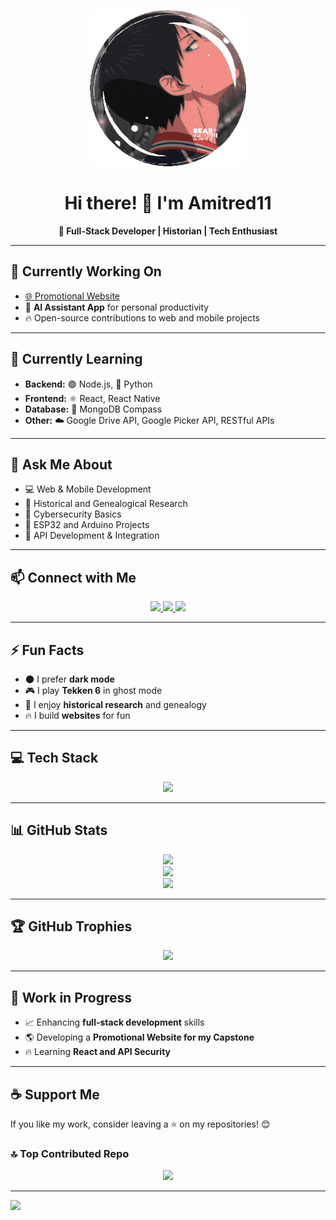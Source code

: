 <p align="center">
  <img src="https://raw.githubusercontent.com/Amitred11/Amitred11/master/a7098d7a4b4566d0a60504daeecb5a10-ezgif.com-optimize.gif" alt="GIF" width="250">
</p>

<h1 align="center">Hi there! 👋 I'm Amitred11</h1>

<p align="center"><b>🚀 Full-Stack Developer | Historian | Tech Enthusiast</b></p>

---  

## 🔭 Currently Working On  
- [🌐 Promotional Website](https://github.com/Amitred11/PromotionalWebsite)  
- 📅 **AI Assistant App** for personal productivity  
- 🔥 Open-source contributions to web and mobile projects  

---  

## 🌱 Currently Learning  
- **Backend:** 🟢 Node.js, 🐍 Python  
- **Frontend:** ⚛️ React, React Native  
- **Database:** 🍃 MongoDB Compass  
- **Other:** ☁️ Google Drive API, Google Picker API, RESTful APIs  

---  

## 💬 Ask Me About  
- 💻 Web & Mobile Development  
- 📜 Historical and Genealogical Research  
- 🔐 Cybersecurity Basics  
- 🔌 ESP32 and Arduino Projects  
- 🔗 API Development & Integration  

---  

## 📫 Connect with Me  
<p align="center">  
  <a href="https://www.linkedin.com/in/amadore-iii-leoncio-d-011841328/">  
    <img src="https://img.shields.io/badge/LinkedIn-blue?logo=linkedin&style=for-the-badge" />  
  </a>  
  <a href="https://www.facebook.com/leoncio.amadoreiii/">  
    <img src="https://img.shields.io/badge/Facebook-blue?logo=facebook&style=for-the-badge" />  
  </a>  
  <a href="https://github.com/Amitred11">  
    <img src="https://img.shields.io/badge/GitHub-181717?logo=github&style=for-the-badge" />  
  </a>  
</p>  

---  

## ⚡ Fun Facts  
- 🌑 I prefer **dark mode**  
- 🎮 I play **Tekken 6** in ghost mode  
- 📖 I enjoy **historical research** and genealogy  
- 🔥 I build **websites** for fun  

---  

## 💻 Tech Stack  
<p align="center">
  <img src="https://skillicons.dev/icons?i=c,cpp,cs,java,js,html,python,php,powershell,react,nodejs,express,mongodb,mysql,firebase,git,github,arduino&theme=dark" />
</p>

---  

## 📊 GitHub Stats  
<p align="center">  
  <img src="https://github-readme-stats.vercel.app/api?username=Amitred11&show_icons=true&theme=dark&hide_border=true" />  
  <br />  
  <img src="https://github-readme-stats.vercel.app/api/top-langs/?username=Amitred11&layout=compact&theme=dark&hide_border=true" />  
  <br />  
  <img src="https://streak-stats.demolab.com?user=Amitred11&theme=dark&hide_border=true&date_format=j%20M%5B%20Y%5D" />  
</p>  

---  

## 🏆 GitHub Trophies  
<p align="center">  
  <img src="https://github-profile-trophy.vercel.app/?username=Amitred11&theme=darkhub&column=7" />  
</p>  

---  

## 🚀 Work in Progress  
- 📈 Enhancing **full-stack development** skills  
- 🌎 Developing a **Promotional Website for my Capstone**  
- 🔥 Learning **React and API Security**  

---  

## ☕ Support Me  
If you like my work, consider leaving a ⭐ on my repositories! 😊  

### 🔝 Top Contributed Repo  
<p align="center">
  <img src="https://github-contributor-stats.vercel.app/api?username=Amitred11&limit=5&theme=dark&combine_all_yearly_contributions=true" />
</p>

---  
[![](https://visitcount.itsvg.in/api?id=Amitred11&icon=2&color=1)](https://visitcount.itsvg.in)

